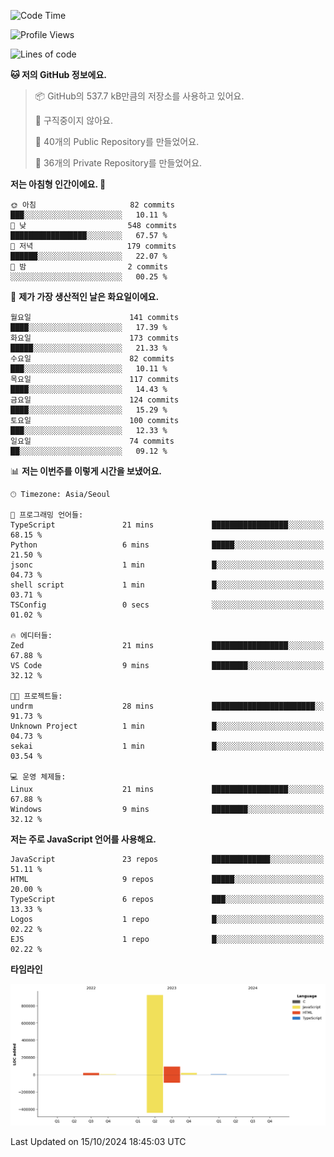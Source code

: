 <!--START_SECTION:waka-->
![Code Time](http://img.shields.io/badge/Code%20Time-102%20hrs%207%20mins-blue)

![Profile Views](http://img.shields.io/badge/Profile%20Views-0-blue)

![Lines of code](https://img.shields.io/badge/%EC%A0%80%EB%8A%94%20%EC%97%AC%ED%83%9C%EA%B9%8C%EC%A7%80%20-1.1%20million%20%EC%A4%84%EC%9D%98%20%EC%BD%94%EB%93%9C%EB%A5%BC%20%EC%9E%91%EC%84%B1%ED%96%88%EC%96%B4%EC%9A%94.-blue)

**🐱 저의 GitHub 정보에요.** 

> 📦 GitHub의 537.7 kB만큼의 저장소를 사용하고 있어요. 
 > 
> 🚫 구직중이지 않아요.
 > 
> 📜 40개의 Public Repository를 만들었어요. 
 > 
> 🔑 36개의 Private Repository를 만들었어요. 
 > 
**저는 아침형 인간이에요. 🐤** 

```text
🌞 아침                     82 commits          ███░░░░░░░░░░░░░░░░░░░░░░   10.11 % 
🌆 낮　                     548 commits         █████████████████░░░░░░░░   67.57 % 
🌃 저녁                     179 commits         ██████░░░░░░░░░░░░░░░░░░░   22.07 % 
🌙 밤　                     2 commits           ░░░░░░░░░░░░░░░░░░░░░░░░░   00.25 % 
```
📅 **제가 가장 생산적인 날은 화요일이에요.** 

```text
월요일                      141 commits         ████░░░░░░░░░░░░░░░░░░░░░   17.39 % 
화요일                      173 commits         █████░░░░░░░░░░░░░░░░░░░░   21.33 % 
수요일                      82 commits          ███░░░░░░░░░░░░░░░░░░░░░░   10.11 % 
목요일                      117 commits         ████░░░░░░░░░░░░░░░░░░░░░   14.43 % 
금요일                      124 commits         ████░░░░░░░░░░░░░░░░░░░░░   15.29 % 
토요일                      100 commits         ███░░░░░░░░░░░░░░░░░░░░░░   12.33 % 
일요일                      74 commits          ██░░░░░░░░░░░░░░░░░░░░░░░   09.12 % 
```


📊 **저는 이번주를 이렇게 시간을 보냈어요.** 

```text
🕑︎ Timezone: Asia/Seoul

💬 프로그래밍 언어들: 
TypeScript               21 mins             █████████████████░░░░░░░░   68.15 % 
Python                   6 mins              █████░░░░░░░░░░░░░░░░░░░░   21.50 % 
jsonc                    1 min               █░░░░░░░░░░░░░░░░░░░░░░░░   04.73 % 
shell script             1 min               █░░░░░░░░░░░░░░░░░░░░░░░░   03.71 % 
TSConfig                 0 secs              ░░░░░░░░░░░░░░░░░░░░░░░░░   01.02 % 

🔥 에디터들: 
Zed                      21 mins             █████████████████░░░░░░░░   67.88 % 
VS Code                  9 mins              ████████░░░░░░░░░░░░░░░░░   32.12 % 

🐱‍💻 프로젝트들: 
undrm                    28 mins             ███████████████████████░░   91.73 % 
Unknown Project          1 min               █░░░░░░░░░░░░░░░░░░░░░░░░   04.73 % 
sekai                    1 min               █░░░░░░░░░░░░░░░░░░░░░░░░   03.54 % 

💻 운영 체제들: 
Linux                    21 mins             █████████████████░░░░░░░░   67.88 % 
Windows                  9 mins              ████████░░░░░░░░░░░░░░░░░   32.12 % 
```

**저는 주로 JavaScript 언어를 사용해요.** 

```text
JavaScript               23 repos            █████████████░░░░░░░░░░░░   51.11 % 
HTML                     9 repos             █████░░░░░░░░░░░░░░░░░░░░   20.00 % 
TypeScript               6 repos             ███░░░░░░░░░░░░░░░░░░░░░░   13.33 % 
Logos                    1 repo              █░░░░░░░░░░░░░░░░░░░░░░░░   02.22 % 
EJS                      1 repo              █░░░░░░░░░░░░░░░░░░░░░░░░   02.22 % 
```



**타임라인**

![Lines of Code chart](https://raw.githubusercontent.com/project-dy/project-dy/main/assets/bar_graph.png)


 Last Updated on 15/10/2024 18:45:03 UTC
<!--END_SECTION:waka-->
